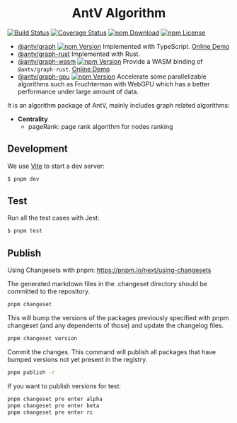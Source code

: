 <h1 align="center">
<b>AntV Algorithm</b>
</h1>

[![Build Status](https://github.com/antvis/algorithm/workflows/build/badge.svg?branch=next)](https://github.com/antvis//actions)
[![Coverage Status](https://img.shields.io/coveralls/github/antvis/algorithm/next.svg)](https://coveralls.io/github/antvis/algorithm?branch=next)
[![npm Download](https://img.shields.io/npm/dm/@antv/algorithm.svg)](https://www.npmjs.com/package/@antv/algorithm)
[![npm License](https://img.shields.io/npm/l/@antv/algorithm.svg)](https://www.npmjs.com/package/@antv/algorithm)

- [@antv/graph](./packages/graph/README.md) [![npm Version](https://img.shields.io/npm/v/@antv/graph/alpha)](https://www.npmjs.com/package/@antv/graph) Implemented with TypeScript. [Online Demo](https://observablehq.com/d/2db6b0cc5e97d8d6)
- [@antv/graph-rust](./packages/graph-rust/README.md) Implemented with Rust.
- [@antv/graph-wasm](./packages/graph-wasm/README.md) [![npm Version](https://img.shields.io/npm/v/@antv/graph-wasm)](https://www.npmjs.com/package/@antv/graph-wasm) Provide a WASM binding of `@antv/graph-rust`. [Online Demo](https://observablehq.com/d/288c16a54543a141)
- [@antv/graph-gpu](./packages/graph-gpu/README.md) [![npm Version](https://img.shields.io/npm/v/@antv/graph-gpu)](https://www.npmjs.com/package/@antv/graph-gpu) Accelerate some parallelizable algorithms such as Fruchterman with WebGPU which has a better performance under large amount of data.

It is an algorithm package of AntV, mainly includes graph related algorithms:

- **Centrality**
  - pageRank: page rank algorithm for nodes ranking

## Development

We use [Vite](https://vitejs.dev/) to start a dev server:

```bash
$ pnpm dev
```

## Test

Run all the test cases with Jest:

```bash
$ pnpm test
```

## Publish

Using Changesets with pnpm: https://pnpm.io/next/using-changesets

The generated markdown files in the .changeset directory should be committed to the repository.

```bash
pnpm changeset
```

This will bump the versions of the packages previously specified with pnpm changeset (and any dependents of those) and update the changelog files.

```bash
pnpm changeset version
```

Commit the changes. This command will publish all packages that have bumped versions not yet present in the registry.

```bash
pnpm publish -r
```

If you want to publish versions for test:

```bash
pnpm changeset pre enter alpha
pnpm changeset pre enter beta
pnpm changeset pre enter rc
```
